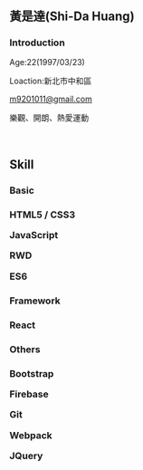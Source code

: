 # 
<h2>黃是達(Shi-Da Huang)</h2>
<h3>Introduction</h3>
    <p>Age:22(1997/03/23)</p>
    <p>Loaction:新北市中和區</p>
    <p><a href="mailto:m9201011@gmail.com">m9201011@gmail.com</a></p>
    <p>樂觀、開朗、熱愛運動</p>
    <br/>
    
<h2>Skill</h2>

<h3>Basic<h3>
    <p>HTML5 / CSS3</p>
    <p>JavaScript</p>
    <p>RWD</p>
    <p>ES6</p>
    
<h3>Framework<h3>
    <p>React</p>
    
<h3>Others<h3>
    <p>Bootstrap</p>
    <p>Firebase</p>
    <p>Git</p>
    <p>Webpack</p>
    <p>JQuery</p>


